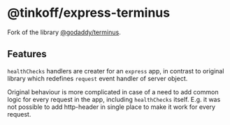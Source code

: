 # @tinkoff/express-terminus

Fork of the library [@godaddy/terminus](https://github.com/godaddy/terminus).

## Features

`healthChecks` handlers are creater for an `express` app, in contrast to original library which redefines `request` event handler of server object.

Original behaviour is more complicated in case of a need to add common logic for every request in the app, including `healthChecks` itself. E.g. it was not possible to add http-header in single place to make it work for every request.
